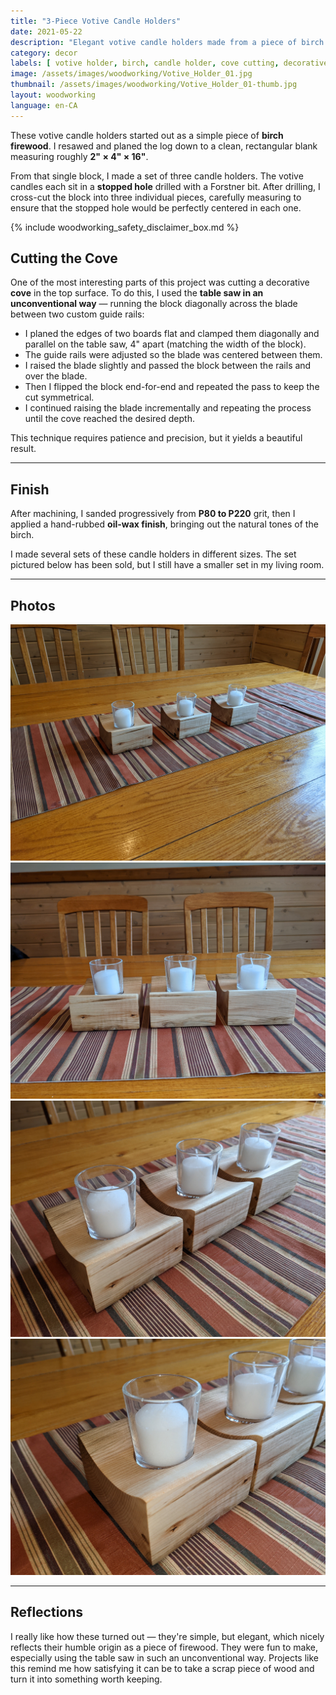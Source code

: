 ```yaml
---
title: "3-Piece Votive Candle Holders"
date: 2021-05-22
description: "Elegant votive candle holders made from a piece of birch firewood using table saw cove-cutting techniques."
category: decor
labels: [ votive holder, birch, candle holder, cove cutting, decorative, small project]
image: /assets/images/woodworking/Votive_Holder_01.jpg
thumbnail: /assets/images/woodworking/Votive_Holder_01-thumb.jpg
layout: woodworking
language: en-CA
---
```


These votive candle holders started out as a simple piece of **birch firewood**. I resawed and planed the log down to a clean, rectangular blank measuring roughly **2" × 4" × 16"**.

From that single block, I made a set of three candle holders. The votive candles each sit in a **stopped hole** drilled with a Forstner bit. After drilling, I cross-cut the block into three individual pieces, carefully measuring to ensure that the stopped hole would be perfectly centered in each one.

{% include woodworking_safety_disclaimer_box.md %}

## Cutting the Cove

One of the most interesting parts of this project was cutting a decorative **cove** in the top surface. To do this, I used the **table saw in an unconventional way** — running the block diagonally across the blade between two custom guide rails:

- I planed the edges of two boards flat and clamped them diagonally and parallel on the table saw, 4" apart (matching the width of the block).
- The guide rails were adjusted so the blade was centered between them.
- I raised the blade slightly and passed the block between the rails and over the blade.
- Then I flipped the block end-for-end and repeated the pass to keep the cut symmetrical.
- I continued raising the blade incrementally and repeating the process until the cove reached the desired depth.

This technique requires patience and precision, but it yields a beautiful result.

---

## Finish

After machining, I sanded progressively from **P80 to P220** grit,
then I applied a hand-rubbed **oil-wax finish**, bringing out the natural tones of the birch.

I made several sets of these candle holders in different sizes. The set pictured below has been sold, but I still have a smaller set in my living room.

---

## Photos

<div class="row row-cols-1 row-cols-md-2 g-4 my-3">

  <div class="col">
    <a href="/assets/images/woodworking/Votive_Holder_01-01.jpg"><img
       title="Votive candle holders made from birch with coved tops."
       class="img-fluid rounded shadow-sm"
       src="/assets/images/woodworking/Votive_Holder_01-01.jpg"
       alt="Votive candle holders made from birch with coved tops."></a>
  </div>

  <div class="col">
    <a href="/assets/images/woodworking/Votive_Holder_01-02.jpg"><img
       title="Top view showing the stopped holes and symmetrical cove detail."
       class="img-fluid rounded shadow-sm"
       src="/assets/images/woodworking/Votive_Holder_01-02.jpg"
       alt="Top view showing the stopped holes and symmetrical cove detail."></a>
  </div>

  <div class="col">
    <a href="/assets/images/woodworking/Votive_Holder_01-03.jpg"><img
       title="Side angle showing grain and clean edges."
       class="img-fluid rounded shadow-sm"
       src="/assets/images/woodworking/Votive_Holder_01-03.jpg"
       alt="Side angle showing grain and clean edges."></a>
  </div>

  <div class="col">
    <a href="/assets/images/woodworking/Votive_Holder_01-04.jpg"><img
       title="Finished set of three birch candle holders."
       class="img-fluid rounded shadow-sm"
       src="/assets/images/woodworking/Votive_Holder_01-04.jpg"
       alt="Finished set of three birch candle holders."></a>
  </div>

</div>

---

## Reflections

I really like how these turned out — they're simple, but elegant, which nicely reflects their humble origin as a piece of firewood. They were fun to make, especially using the table saw in such an unconventional way. Projects like this remind me how satisfying it can be to take a scrap piece of wood and turn it into something worth keeping.



